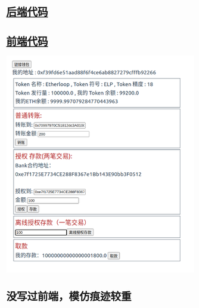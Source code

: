 # [后端代码](./nodeSrc/getEvent.js)

# [前端代码](./vue/src/components/ERC20.vue)

![转账](./image/1.png)

# 没写过前端，模仿痕迹较重

